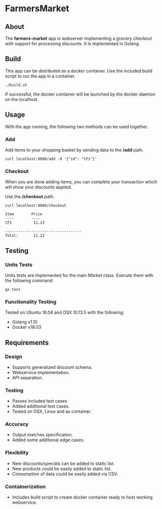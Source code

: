 # FarmersMarket

## About
The **farmers-market** app is webserver implementing a grocery checkout with support for processing discounts.  It is implemented in Golang.

## Build
This app can be distributed as a docker container.  Use the included build script to run the app in a container.
```shell
./build.sh
```

If successful, the docker container will be launched by the docker daemon on the localhost.

## Usage

With the app running, the following two methods can be used together.

### Add

Add items to your shopping basket by sending data to the **/add** path.

```shell
curl localhost:8080/add -d '{"id": "CF1"}'
```

### Checkout

When you are done adding items, you can complete your transaction which will show your discounts applied.
 
Use the **/checkout** path.

```shell
curl localhost:8080/checkout

Item		Price
----		----
CF1 	 	 11.23
	  	
-----------------------------------
Total:		 11.23

```

## Testing

### Units Tests
Units tests are implemented for the main *Market* class.  Execute them with the following command:
```shell
go test
```

### Functionality Testing

Tested on Ubuntu 18.04 and OSX 10.13.5 with the following:
- Golang v1.10
- Docker v18.03

## Requirements

### Design
- Supports generalized discount schema.
- Webservice implementation.
- API separation.

### Testing
- Passes included test cases
- Added additional test cases.
- Tested on OSX, Linux and as container.

### Accuracy
- Output matches specification.
- Added some additional edge cases.

### Flexibility
- New discounts/specials can be added to static list.
- New products could be easily added to static list.
- Consumption of data could be easily added via CSV.

### Containerization
- Includes build script to create docker container ready to host working webservice.